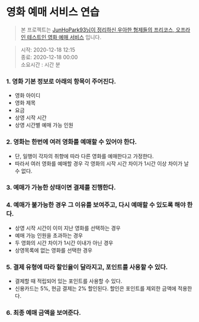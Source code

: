 # 영화 예매 서비스 연습
> 본 프로젝트는 [JunHoPark93님이 정리하신 우아한 형제들의 프리코스, 오프라인 테스트인 영화 예매 서비스](https://github.com/JunHoPark93/woowacourse-projects) 입니다. 

> 시작: 2020-12-18 12:15  
> 종료: 2020-12-18 00:00  
> 소요시간 : 시간 분  

### 1. 영화 기본 정보로 아래의 항목이 주어진다. 
* 영화 아이디
* 영화 제목
* 요금
* 상영 시작 시간
* 상영 시간별 예매 가능 인원

### 2. 영화는 한번에 여러 영화를 예매할 수 있어야 한다.
* 단, 일행이 각자의 취향에 따라 다른 영화를 예매한다고 가정한다.
* 따라서 여러 영화를 예매할 경우 각 영화의 시작 시간 차이가 1시간 이상 차이가 날 수 없다.

### 3. 예매가 가능한 상태이면 결제를 진행한다.

### 4. 예매가 불가능한 경우 그 이유를 보여주고, 다시 예매할 수 있도록 해야 한다.
* 상영 시작 시간이 이미 지난 영화를 선택하는 경우
* 예매 가능 인원을 초과하는 경우
* 두 영화의 시간 차이가 1시간 이내가 아닌 경우
* 상영목록에 없는 영화를 선택한 경우

### 5. 결제 유형에 따라 할인율이 달라지고, 포인트를 사용할 수 있다.
* 결제할 때 적립되어 있는 포인트를 사용할 수 있다.
* 신용카드는 5%, 현금 결제는 2% 할인된다. 할인은 포인트를 제외한 금액에 적용한다.

### 6. 최종 예매 금액을 보여준다.